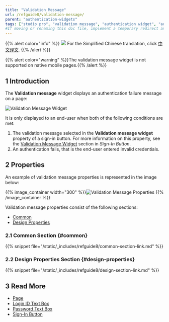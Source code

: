 ```yaml
---
title: "Validation Message"
url: /refguide8/validation-message/
parent: "authentication-widgets"
tags: ["studio pro", "validation message", "authentication widget", "authentication"]
#If moving or renaming this doc file, implement a temporary redirect and let the respective team know they should update the URL in the product. See Mapping to Products for more details.
---
```


{{% alert color="info" %}}
<img src="attachments/chinese-translation/china.png" style="display: inline-block; margin: 0" /> For the Simplified Chinese translation, click [中文译文](https://cdn.mendix.tencent-cloud.com/documentation/refguide8/validation-message.pdf).
{{% /alert %}}

{{% alert color="warning" %}}The validation message widget is not supported on native mobile pages.{{% /alert %}}

## 1 Introduction

The **Validation message** widget displays an authentication failure message on a page:

![Validation Message Widget](/attachments/refguide8/modeling/pages/authentication-widgets/validation-message/validation-message.png)

 It is only displayed to an end-user when both of the following conditions are met:

1.  The validation message selected in the **Validation message widget** property of a sign-in button. For more information on this property, see the [Validation Message Widget](/refguide8/sign-in-button/#validation-message-widget) section in *Sign-In Button*. 
2.  An authentication fails, that is the end-user entered invalid credentials.

## 2 Properties

An example of validation message properties is represented in the image below:

{{% image_container width="300" %}}![Validation Message Properties](/attachments/refguide8/modeling/pages/authentication-widgets/validation-message/validation-message-properties.png)
{{% /image_container %}}

Validation message properties consist of the following sections:

* [Common](#common) 
* [Design Properties](#design-properties)

### 2.1 Common Section {#common}

{{% snippet file="/static/_includes/refguide8/common-section-link.md" %}}

### 2.2 Design Properties Section {#design-properties}

{{% snippet file="/static/_includes/refguide8/design-section-link.md" %}}

## 3 Read More

* [Page](/refguide8/page/)
* [Login ID Text Box](/refguide8/login-id-text-box/)
* [Password Text Box](/refguide8/password-text-box/)
* [Sign-In Button](/refguide8/sign-in-button/)